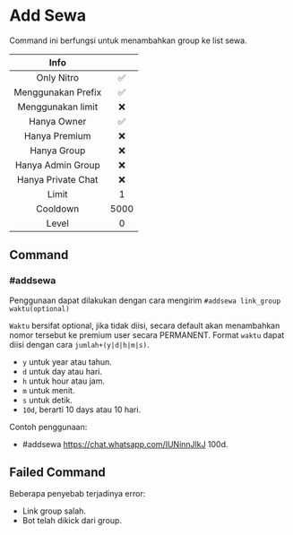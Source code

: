 # Add Sewa

Command ini berfungsi untuk menambahkan group ke list sewa.

|                       Info                        |      |
| :-----------------------------------------------: | :--: |
| <div class="label license nitro">Only Nitro</div> |  ✅  |
|                Menggunakan Prefix                 |  ✅  |
|                 Menggunakan limit                 |  ❌  |
|                    Hanya Owner                    |  ✅  |
|                   Hanya Premium                   |  ❌  |
|                    Hanya Group                    |  ❌  |
|                 Hanya Admin Group                 |  ❌  |
|                Hanya Private Chat                 |  ❌  |
|                       Limit                       |  1   |
|                     Cooldown                      | 5000 |
|                       Level                       |  0   |

## Command

### #addsewa

Penggunaan dapat dilakukan dengan cara mengirim `#addsewa link_group waktu(optional)`

`Waktu` bersifat optional, jika tidak diisi, secara default akan menambahkan nomor tersebut ke premium user secara PERMANENT. Format `waktu` dapat diisi dengan cara `jumlah+(y|d|h|m|s)`.

- `y` untuk year atau tahun.
- `d` untuk day atau hari.
- `h` untuk hour atau jam.
- `m` untuk menit.
- `s` untuk detik.
- `10d`, berarti 10 days atau 10 hari.

Contoh penggunaan:

- #addsewa https://chat.whatsapp.com/IUNinnJlkJ 100d.

## Failed Command

Beberapa penyebab terjadinya error:

- Link group salah.
- Bot telah dikick dari group.
